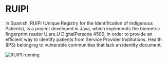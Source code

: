 # RUIPI
In Spanish, RUIPI (Unique Registry for the Identification of Indigenous Patients), is a project developed in Java, which implements the biometric fingerprint reader U.are.U DigitalPersona 4500, in order to provide an efficient way to identify patients from Service Provider Institutions. Health (IPS) belonging to vulnerable communities that lack an identity document.

![RUIPI running](https://github.com/dflr10/RUIPI/blob/master/ruipi.gif)
 
